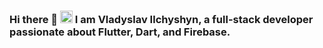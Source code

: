 ### Hi there 👋 <img src="https://media.giphy.com/media/hvRJCLFzcasrR4ia7z/giphy.gif" width="20px"> I am **Vladyslav Ilchyshyn**, a full-stack developer passionate about Flutter, Dart, and Firebase.
